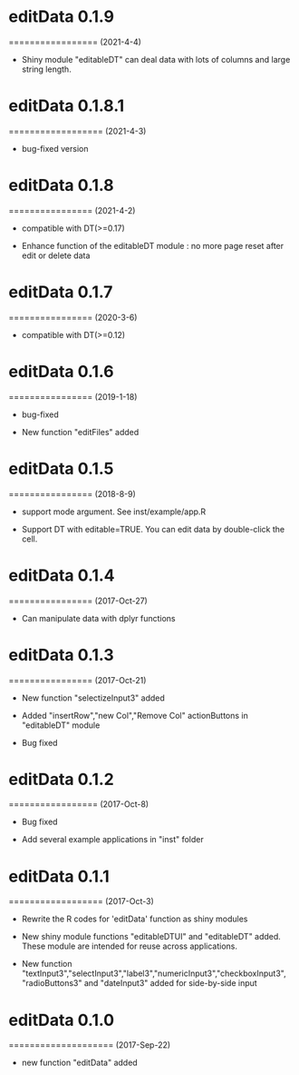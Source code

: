 # editData 0.1.9 
=================
(2021-4-4)

* Shiny module "editableDT" can deal data with lots of columns and large string length.

# editData 0.1.8.1
==================
(2021-4-3)

* bug-fixed version

# editData 0.1.8
================
(2021-4-2)

* compatible with DT(>=0.17)

* Enhance function of the editableDT module : no more page reset after edit or delete data


# editData 0.1.7
================
(2020-3-6)

* compatible with DT(>=0.12)


# editData 0.1.6
================
(2019-1-18)

* bug-fixed

* New function "editFiles" added 

# editData 0.1.5
================
(2018-8-9)

* support mode argument. See inst/example/app.R

* Support DT with editable=TRUE. You can edit data by double-click the cell.


# editData 0.1.4
================
(2017-Oct-27)

* Can manipulate data with dplyr functions 

# editData 0.1.3
================
(2017-Oct-21)

* New function "selectizeInput3" added

* Added "insertRow","new Col","Remove Col" actionButtons in "editableDT" module

* Bug fixed

# editData 0.1.2
=================
(2017-Oct-8)

* Bug fixed

* Add several example applications in "inst" folder

# editData 0.1.1
==================
(2017-Oct-3)

* Rewrite the R codes for 'editData' function as shiny modules

* New shiny module functions "editableDTUI" and "editableDT" added. These module are intended for reuse across applications. 

* New function "textInput3","selectInput3","label3","numericInput3","checkboxInput3",
"radioButtons3" and "dateInput3" added for side-by-side input
 
# editData 0.1.0
====================
(2017-Sep-22)

* new function "editData" added
